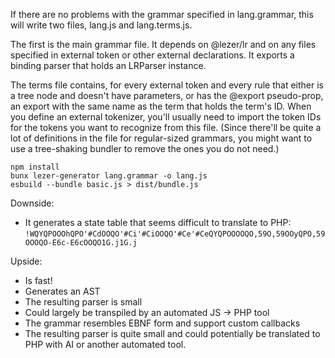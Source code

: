 
If there are no problems with the grammar specified in lang.grammar, this will write two files, lang.js and lang.terms.js.

The first is the main grammar file. It depends on @lezer/lr and on any files specified in external token or other external declarations. It exports a binding parser that holds an LRParser instance.

The terms file contains, for every external token and every rule that either is a tree node and doesn't have parameters, or has the @export pseudo-prop, an export with the same name as the term that holds the term's ID. When you define an external tokenizer, you'll usually need to import the token IDs for the tokens you want to recognize from this file. (Since there'll be quite a lot of definitions in the file for regular-sized grammars, you might want to use a tree-shaking bundler to remove the ones you do not need.)

```
npm install
bunx lezer-generator lang.grammar -o lang.js
esbuild --bundle basic.js > dist/bundle.js
```

Downside:

* It generates a state table that seems difficult to translate to PHP:
  `!WQYQPOOOhQPO'#CdOOQO'#Ci'#CiOOQO'#Ce'#CeQYQPOOOOQO,59O,59OOyQPO,59OOOQO-E6c-E6cOOQO1G.j1G.j`

Upside:

* Is fast!
* Generates an AST
* The resulting parser is small
* Could largely be transpiled by an automated JS -> PHP tool
* The grammar resembles EBNF form and support custom callbacks
* The resulting parser is quite small and could potentially be translated to PHP with AI or another automated tool.
